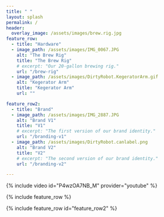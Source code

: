 ```yaml
---
title: " "
layout: splash
permalink: /
header:
  overlay_image: /assets/images/brew.rig.jpg
feature_row:
  - title: "Hardware"
  - image_path: /assets/images/IMG_0067.JPG
    alt: "The Brew Rig"
    title: "The Brew Rig"
    # excerpt: "Our 20-gallon brewing rig."
    url: "/brew-rig"
  - image_path: /assets/images/DirtyRobot.KegeratorArm.gif
    alt: "Kegerator Arm"
    title: "Kegerator Arm"
    url: ""

feature_row2:
  - title: "Brand"
  - image_path: /assets/images/IMG_2887.JPG
    alt: "Brand V1"
    title: "V1"
    # excerpt: "The first version of our brand identity."
    url: "/branding-v1"
  - image_path: /assets/images/DirtyRobot.canlabel.png
    alt: "Brand V2"
    title: "V2"
    # excerpt: "The second version of our brand identity."
    url: "/branding-v2"

---
```


{% include video id="P4wzOA7NB_M" provider="youtube" %}

{% include feature_row %}

{% include feature_row id="feature_row2" %}

